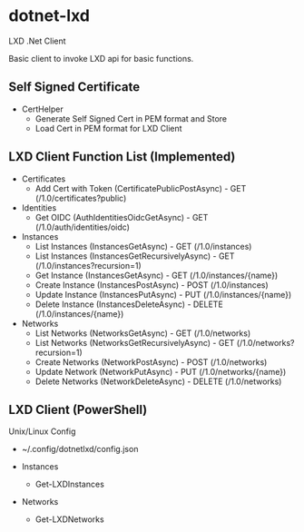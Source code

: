 # dotnet-lxd
LXD .Net Client

Basic client to invoke LXD api for basic functions.


## Self Signed Certificate
- CertHelper
  - Generate Self Signed Cert in PEM format and Store
  - Load Cert in PEM format for LXD Client


## LXD Client Function List (Implemented)
- Certificates
  - Add Cert with Token (CertificatePublicPostAsync) - GET (/1.0/certificates?public)
- Identities
  - Get OIDC (AuthIdentitiesOidcGetAsync) - GET (/1.0/auth/identities/oidc)
- Instances
  - List Instances (InstancesGetAsync) - GET (/1.0/instances)
  - List Instances (InstancesGetRecursivelyAsync) - GET (/1.0/instances?recursion=1)
  - Get Instance (InstancesGetAsync) - GET (/1.0/instances/{name})
  - Create Instance (InstancesPostAsync) - POST (/1.0/instances)
  - Update Instance (InstancesPutAsync) - PUT (/1.0/instances/{name})
  - Delete Instance (InstancesDeleteAsync) - DELETE (/1.0/instances/{name})
- Networks
  - List Networks (NetworksGetAsync) - GET (/1.0/networks)
  - List Networks (NetworksGetRecursivelyAsync) - GET (/1.0/networks?recursion=1)
  - Create Networks (NetworkPostAsync) - POST (/1.0/networks)
  - Update Network (NetworkPutAsync) - PUT (/1.0/networks/{name})
  - Delete Networks (NetworkDeleteAsync) - DELETE (/1.0/networks)

## LXD Client (PowerShell)

Unix/Linux Config
- ~/.config/dotnetlxd/config.json

- Instances
  - Get-LXDInstances
- Networks
  - Get-LXDNetworks